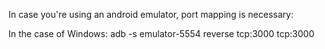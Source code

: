 
In case you're using an android emulator, port mapping is necessary:

In the case of Windows:
adb -s emulator-5554 reverse tcp:3000 tcp:3000
